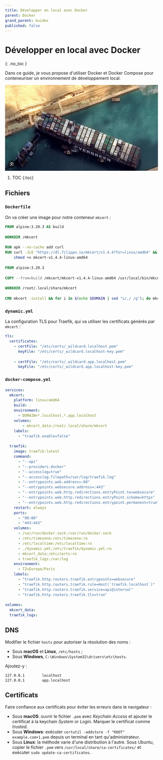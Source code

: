 ```yaml
---
title: Développer en local avec Docker
parent: Docker
grand_parent: Guides
published: false
---
```


# Développer en local avec Docker
{: .no_toc }

Dans ce guide, je vous propose d'utiliser Docker et Docker Compose pour conteneuriser un environnement de développement local.

<img align="center" src="./images/local-dev.jpg" />

1. TOC
{:toc}

## Fichiers

### `Dockerfile`

On va créer une image pour notre conteneur `mkcert` :

```dockerfile
FROM alpine:3.20.3 AS build

WORKDIR /mkcert

RUN apk --no-cache add curl
RUN curl -JLO "https://dl.filippo.io/mkcert/v1.4.4?for=linux/amd64" && \
    chmod +x mkcert-v1.4.4-linux-amd64

FROM alpine:3.20.3

COPY --from=build /mkcert/mkcert-v1.4.4-linux-amd64 /usr/local/bin/mkcert

WORKDIR /root/.local/share/mkcert

CMD mkcert -install && for i in $(echo $DOMAIN | sed "s/,/ /g"); do mkcert $i; done && tail -f -n0 /etc/hosts
```

### `dynamic.yml`

La configuration TLS pour Traefik, qui va utiliser les certificats générés par `mkcert` :

```yaml
tls:
  certificates:
    - certFile: "/etc/certs/_wildcard.localhost.pem"
      keyFile: "/etc/certs/_wildcard.localhost-key.pem"

    - certFile: "/etc/certs/_wildcard.app.localhost.pem"
      keyFile: "/etc/certs/_wildcard.app.localhost-key.pem"
```

### `docker-compose.yml`

```yaml
services:
  mkcert:
    platform: linux/amd64
    build: .
    environment:
      - DOMAIN=*.localhost,*.app.localhost
    volumes:
        - mkcert_data:/root/.local/share/mkcert
    labels:
      - "traefik.enable=false"

  traefik:
    image: traefik:latest
    command:
      - "--api"
      - "--providers.docker"
      - "--accesslog=true"
      - "--accesslog.filepath=/var/log/traefik.log"
      - "--entrypoints.web.address=:80"
      - "--entrypoints.websecure.address=:443"
      - "--entrypoints.web.http.redirections.entryPoint.to=websecure"
      - "--entrypoints.web.http.redirections.entryPoint.scheme=https"
      - "--entrypoints.web.http.redirections.entrypoint.permanent=true"
    restart: always
    ports:
      - "80:80"
      - "443:443"
    volumes:
      - /var/run/docker.sock:/var/run/docker.sock
      - /etc/timezone:/etc/timezone:ro
      - /etc/localtime:/etc/localtime:ro
      - ./dynamic.yml:/etc/traefik/dynamic.yml:ro
      - mkcert_data:/etc/certs:ro
      - traefik_logs:/var/log
    environment:
      - TZ=Europe/Paris
    labels:
      - "traefik.http.routers.traefik.entrypoints=websecure"
      - "traefik.http.routers.traefik.rule=Host(`traefik.localhost`)"
      - "traefik.http.routers.traefik.service=api@internal"
      - "traefik.http.routers.traefik.tls=true"

volumes:
  mkcert_data:
  traefik_logs:
```

## DNS

Modifier le fichier `hosts` pour autoriser la résolution des noms :

* Sous **macOS** et **Linux**, `/etc/hosts` ;
* Sous **Windows**, `C:\Windows\System32\drivers\etc\hosts`.

Ajoutez-y :

```
127.0.0.1        localhost
127.0.0.1        app.localhost
```

## Certificats

Faire confiance aux certificats pour éviter les erreurs dans le navigateur :

* Sous **macOS**: ouvrir le fichier `.pem` avec *Keychain Access* et ajouter le certificat à la keychain *System* or *Login*. Marquer le certificat comme *trusted*.
* Sous **Windows**: exécuter `certutil -addstore -f "ROOT" example.com+1.pem` depuis un terminal en tant qu'administrateur.
* Sous **Linux**: la méthode varie d'une distribution à l'autre. Sous Ubuntu, copier le fichier `.pem` vers `/usr/local/share/ca-certificates/` et exécuter `sudo update-ca-certificates`.
